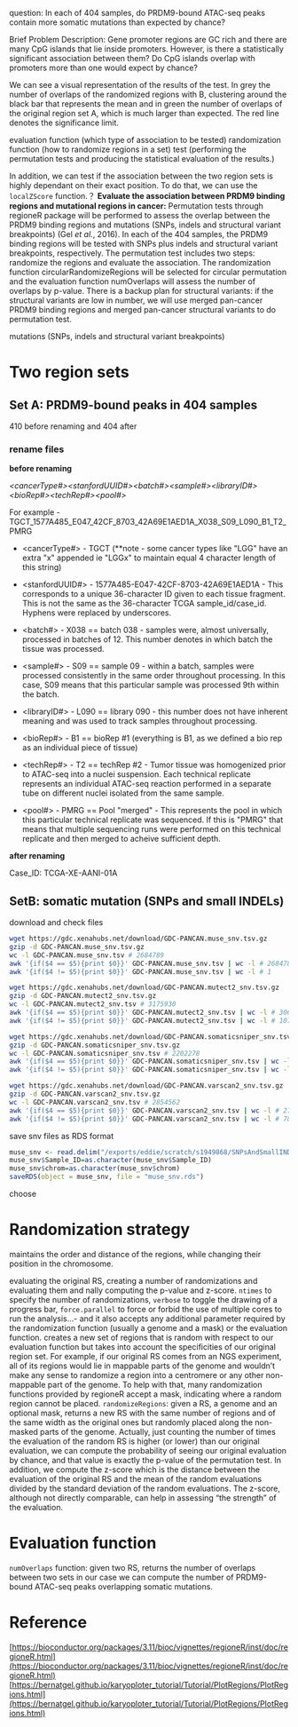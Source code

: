question: 
In each of 404 samples, do PRDM9-bound ATAC-seq peaks contain more somatic mutations than expected by chance?

Brief Problem Description:
Gene promoter regions are GC rich and there are many CpG islands that lie inside promoters. However, is there a statistically significant association between them? Do CpG islands overlap with promoters more than one would expect by chance?

We can see a visual representation of the results of the test. In grey the number of overlaps of the randomized regions with B, clustering around the black bar that represents the mean and in green the number of overlaps of the original region set A, which is much larger than expected. The red line denotes the significance limit.

evaluation function (which type of association to be tested)
randomization function (how to randomize regions in a set)
test (performing the permutation tests and producing the statistical evaluation of the results.)

In addition, we can test if the association between the two region sets is highly dependant on their exact position. To do that, we can use the `localZScore` function.？
**Evaluate the association between PRDM9 binding regions and mutational regions in cancer:** Permutation tests through regioneR package will be performed to assess the overlap between the PRDM9 binding regions and mutations (SNPs, indels and structural variant breakpoints) (Gel _et al._, 2016). In each of the 404 samples, the PRDM9 binding regions will be tested with SNPs plus indels and structural variant breakpoints, respectively. The permutation test includes two steps: randomize the regions and evaluate the association. The randomization function circularRandomizeRegions will be selected for circular permutation and the evaluation function numOverlaps will assess the number of overlaps by p-value. There is a backup plan for structural variants: if the structural variants are low in number, we will use merged pan-cancer PRDM9 binding regions and merged pan-cancer structural variants to do permutation test.

mutations (SNPs, indels and structural variant breakpoints)



# Two region sets
## Set A: PRDM9-bound peaks in 404 samples
410 before renaming and 404 after
### rename files
**before renaming**

*<cancerType#>_<stanfordUUID#>_<batch#>_<sample#>_<libraryID#>_<bioRep#>_<techRep#><pool#>*

For example - TGCT_1577A485_E047_42CF_8703_42A69E1AED1A_X038_S09_L090_B1_T2_PMRG

- <cancerType#> - TGCT (**note - some cancer types like "LGG" have an extra "x" appended ie "LGGx" to maintain equal 4 character length of this string)

- <stanfordUUID#> - 1577A485-E047-42CF-8703-42A69E1AED1A - This corresponds to a unique 36-character ID given to each tissue fragment. This is not the same as the 36-character TCGA sample_id/case_id. Hyphens were replaced by underscores.

- <batch#> - X038 == batch 038 - samples were, almost universally, processed in batches of 12. This number denotes in which batch the tissue was processed.

- <sample#> - S09 == sample 09 - within a batch, samples were processed consistently in the same order throughout processing. In this case, S09 means that this particular sample was processed 9th within the batch.

- <libraryID#> - L090 == library 090 - this number does not have inherent meaning and was used to track samples throughout processing.

- <bioRep#> - B1 == bioRep #1 (everything is B1, as we defined a bio rep as an individual piece of tissue)

- <techRep#> - T2 == techRep #2 - Tumor tissue was homogenized prior to ATAC-seq into a nuclei suspension. Each technical replicate represents an individual ATAC-seq reaction performed in a separate tube on different nuclei isolated from the same sample.

- <pool#> - PMRG == Pool "merged" - This represents the pool in which this particular technical replicate was sequenced. If this is "PMRG" that means that multiple sequencing runs were performed on this technical replicate and then merged to acheive sufficient depth.

**after renaming**

Case_ID: TCGA-XE-AANI-01A

## SetB: somatic mutation (SNPs and small INDELs)
download and check files
```bash
wget https://gdc.xenahubs.net/download/GDC-PANCAN.muse_snv.tsv.gz
gzip -d GDC-PANCAN.muse_snv.tsv.gz 
wc -l GDC-PANCAN.muse_snv.tsv # 2684789
awk '{if($4 == $5){print $0}}' GDC-PANCAN.muse_snv.tsv | wc -l # 2684788
awk '{if($4 != $5){print $0}}' GDC-PANCAN.muse_snv.tsv | wc -l # 1

wget https://gdc.xenahubs.net/download/GDC-PANCAN.mutect2_snv.tsv.gz
gzip -d GDC-PANCAN.mutect2_snv.tsv.gz
wc -l GDC-PANCAN.mutect2_snv.tsv # 3175930
awk '{if($4 == $5){print $0}}' GDC-PANCAN.mutect2_snv.tsv | wc -l # 3068128
awk '{if($4 != $5){print $0}}' GDC-PANCAN.mutect2_snv.tsv | wc -l # 107802

wget https://gdc.xenahubs.net/download/GDC-PANCAN.somaticsniper_snv.tsv.gz
gzip -d GDC-PANCAN.somaticsniper_snv.tsv.gz
wc -l GDC-PANCAN.somaticsniper_snv.tsv # 2202278
awk '{if($4 == $5){print $0}}' GDC-PANCAN.somaticsniper_snv.tsv | wc -l # 2202277
awk '{if($4 != $5){print $0}}' GDC-PANCAN.somaticsniper_snv.tsv | wc -l # 1

wget https://gdc.xenahubs.net/download/GDC-PANCAN.varscan2_snv.tsv.gz
gzip -d GDC-PANCAN.varscan2_snv.tsv.gz
wc -l GDC-PANCAN.varscan2_snv.tsv # 2854562 
awk '{if($4 == $5){print $0}}' GDC-PANCAN.varscan2_snv.tsv | wc -l # 2776104
awk '{if($4 != $5){print $0}}' GDC-PANCAN.varscan2_snv.tsv | wc -l # 78458
```
save snv files as RDS format
```r
muse_snv <- read.delim("/exports/eddie/scratch/s1949868/SNPsAndSmallINDELs/GDC-PANCAN.muse_snv.tsv",header = TRUE,sep = "\t")
muse_snv$Sample_ID=as.character(muse_snv$Sample_ID)
muse_snv$chrom=as.character(muse_snv$chrom)
saveRDS(object = muse_snv, file = "muse_snv.rds")
```
choose 

# Randomization strategy 
maintains the order and distance of the regions, while changing their position in the chromosome.



evaluating the original RS, creating a number of randomizations and evaluating them and nally computing the p-value and z-score.
`ntimes` to specify the number of randomizations, `verbose` to toggle the drawing of a progress bar, `force.parallel` to force or forbid the use of multiple cores to run the analysis…- and it also accepts any additional parameter required by the randomization function (usually a genome and a mask) or the evaluation function.
creates a new set of regions that is random with respect to our evaluation function but takes into account the specificities of our original region set.
For example, if our original RS comes from an NGS experiment, all of its regions would lie in mappable parts of the genome and wouldn’t make any sense to randomize a region into a centromere or any other non-mappable part of the genome. To help with that, many randomization functions provided by regioneR accept a mask, indicating where a random region cannot be placed.
`randomizeRegions`: given a RS, a genome and an optional mask, returns a new RS with the same number of regions and of the same width as the original ones but randomly placed along the non-masked parts of the genome.
Actually, just counting the number of times the evaluation of the random RS is higher (or lower) than our original evaluation, we can compute the probability of seeing our original evaluation by chance, and that value is exactly the p-value of the permutation test. In addition, we compute the z-score which is the distance between the evaluation of the original RS and the mean of the random evaluations divided by the standard deviation of the random evaluations. The z-score, although not directly comparable, can help in assessing “the strength” of the evaluation.
# Evaluation function
`numOverlaps` function: given two RS, returns the number of overlaps between two sets
in our case we can compute the number of PRDM9-bound ATAC-seq peaks overlapping somatic mutations.
# Reference
[https://bioconductor.org/packages/3.11/bioc/vignettes/regioneR/inst/doc/regioneR.html](https://bioconductor.org/packages/3.11/bioc/vignettes/regioneR/inst/doc/regioneR.html)
[https://bernatgel.github.io/karyoploter_tutorial/Tutorial/PlotRegions/PlotRegions.html](https://bernatgel.github.io/karyoploter_tutorial/Tutorial/PlotRegions/PlotRegions.html)

<!--stackedit_data:
eyJoaXN0b3J5IjpbLTQ3NDI1OTg5NSwxMzI1NTc4MzAzLC0xND
QzMTU1MTM2LC0zMTE1MjEwNzcsNDY2ODU0NDgyLC05MDcyODg0
NjMsLTc0NDMwMzQxNSwtMzkyOTI5NDM5LDU4NzAwOTU2MCwtNT
ExMDY5MTYsLTIwMDU3NzQ5NzEsMTQ2NTM5MjA0MywtNTg5ODQ1
NTEyLC0xNTYwNTIyNjksLTEyMDY4NjA1NTAsLTE2NTgzNjcyNj
gsLTEyOTY4OTUxNDksNzA5MDk2Mjg5LC0xMjcyNzQwMDY1LC03
MjIxOTY5XX0=
-->